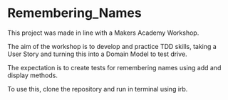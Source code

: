 # Remembering_Names

This project was made in line with a Makers Academy Workshop.

The aim of the workshop is to develop and practice TDD skills, taking a User Story and turning this into a Domain Model to test drive.

The expectation is to create tests for remembering names using add and display methods.

To use this, clone the repository and run in terminal using irb.
